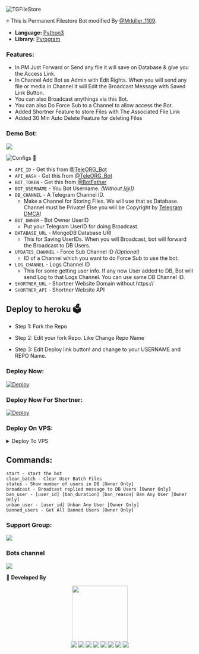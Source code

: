 ![TGFileStore](https://graph.org/file/5dab1ebfd8b0dcb3bf5ac.jpg)

⍟ This is Permanent Filestore Bot modified By [@Mrkiller_1109](https://telegram.me/Mrkiller_1109).

* **Language:** [Python3](https://www.python.org)
* **Library:** [Pyrogram](https://docs.pyrogram.org)

### Features:
- In PM Just Forward or Send any file it will save on Database & give you the Access Link.
- In Channel Add Bot as Admin with Edit Rights. When you will send any file or media in Channel it will Edit the Broadcast Message with Saved Link Button.
- You can also Broadcast anythings via this Bot.
- You can also Do Force Sub to a Channel to allow access the Bot.
- Added Shortner Feature to store Files with The Associated File Link
- Added 30 Min Auto Delete Feature for deleting Files

### Demo Bot:
<a href="https://t.me/Mrkiller_filestore_bot"><img src="https://img.shields.io/badge/Demo-Telegram%20Bot-blue.svg?logo=telegram"></a>

![Configs](https://graph.org/file/5dab1ebfd8b0dcb3bf5ac.jpg) 🤖

- `API_ID` - Get this from [@TeleORG_Bot](https://t.me/TeleORG_Bot)
- `API_HASH` - Get this from [@TeleORG_Bot](https://t.me/TeleORG_Bot)
- `BOT_TOKEN` - Get this from [@BotFather](https://t.me/BotFather)
- `BOT_USERNAME` - You Bot Username. *(Without [@])*
- `DB_CHANNEL` - A Telegram Channel ID.
	- Make a Channel for Storing Files. We will use that as Database. Channel must be Private! Else you will be Copyright by [Telegram DMCA](https://t.me/dmcatelegram)!
- `BOT_OWNER` - Bot Owner UserID
	- Put your Telegram UserID for doing Broadcast.
- `DATABASE_URL` - MongoDB Database URI
	- This for Saving UserIDs. When you will Broadcast, bot will forward the Broadcast to DB Users.
- `UPDATES_CHANNEL` - Force Sub Channel ID *(Optional)*
	- ID of a Channel which you want to do Force Sub to use the bot. 
- `LOG_CHANNEL` - Logs Channel ID
	- This for some getting user info. If any new User added to DB, Bot will send Log to that Logs Channel. You can use same DB Channel ID.
 - `SHORTNER_URL` - Shortner Website Domain without https://
 - `SHORTNER_API` - Shortner Website API
   
## Deploy to heroku 🗳

- Step 1: Fork the Repo

- Step 2: Edit your fork Repo. Like Change Repo Name

- Step 3: Edit Deploy link button! and change to your USERNAME and REPO Name.

### Deploy Now:
[![Deploy](https://www.herokucdn.com/deploy/button.svg)](https://heroku.com/deploy?template=https://github.com/harshil8981/HPSuperFile_StoreBot)

### Deploy Now For Shortner:
[![Deploy](https://www.herokucdn.com/deploy/button.svg)](https://heroku.com/deploy?template=https://github.com/harshil8981/HPSuperFile_StoreBot/tree/shortner)

### Deploy On VPS:
<details><summary>Deploy To VPS</summary>
<p>
<pre>
git clone https://github.com/harshil8981/HPSuperFile_StoreBot
# Install Packages
pip3 install -r requirements.txt
Edit configs.py with variables as given below then run bot
python3 bot.py
</pre>
</p>
</details>

## Commands:
```
start - start the bot
clear_batch - Clear User Batch Files
status - Show number of users in DB [Owner Only]
broadcast - Broadcast replied message to DB Users [Owner Only]
ban_user - [user_id] [ban_duration] [ban_reason] Ban Any User [Owner Only]
unban_user - [user_id] Unban Any User [Owner Only]
banned_users - Get All Banned Users [Owner Only]
```

### Support Group:
<a href="https://t.me/HP_Bot_discuss_group"><img src="https://img.shields.io/badge/Telegram-Join%20Telegram%20Group-red.svg?logo=telegram"></a>

### Bots channel
<a href="https://t.me/Hpbot_update"><img src="https://img.shields.io/badge/Telegram-Join%20Telegram%20Channel-blue.svg?logo=telegram"></a>


👲 <b>Developed By</b>

<p align="middle">
<img src="https://github.com/harshil8981/HPSuperFile_StoreBot/assets/77227205/7870f993-ba28-463a-80ba-7293302480d9" width="150" height="150"><br>
<img src="https://badgen.net/badge/Name/harshil8981/FF33FF?icon=awesome&labelColor=0080FF"></a>
<img src="https://badgen.net/badge/Skills/python/Red?icon=terminal&labelColor=blue"></a>
<a href="https://t.me/Hpbot_update"><img src="https://img.shields.io/badge/Telegram-Bot-blue.svg?logo=telegram"></a>
<a href="https://github.com/harshil8981"><img src="https://badgen.net/badge/Follow%20on%20/GitHub/80FF00?icon=github&labelColor=Green"></a>
<a href="https://youtube.com/@TechnicalHPgamer"><img src="https://img.shields.io/badge/YouTube-Channel-FF3333.svg?logo=youtube&logoColor=FF3333"></a>
<a href="https://twitter.com/Hpquote1109"><img src="https://img.shields.io/badge/Twitter-Follow%20on%20Twitter-informational.svg?logo=twitter"></a>
<a href="https://www.facebook.com/profile.php?id=100093075699010&mibextid=ZbWKwL"><img src="https://img.shields.io/badge/Facebook-Follow%20on%20Facebook-blue.svg?logo=facebook"></a>
<a href="https://www.instagram.com/Mrking_motivational"><img src="https://img.shields.io/badge/Instagram-Follow%20on%20Instagram-important.svg?logo=instagram"></a>
